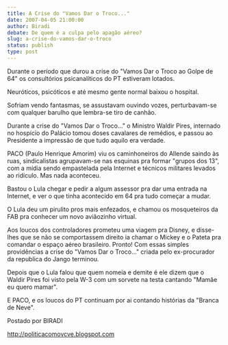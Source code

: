 ```yaml
---
title: A Crise do "Vamos Dar o Troco..."
date: 2007-04-05 21:00:00
author: Biradi
debate: De quem é a culpa pelo apagão aéreo?
slug: a-crise-do-vamos-dar-o-troco
status: publish 
type: post
---
```


Durante o período que durou a crise do "Vamos Dar o Troco ao Golpe de 64" os consultórios psicanalíticos do PT estiveram lotados.  

Neuróticos, psicóticos e até mesmo gente normal baixou o hospital.  

Sofriam vendo fantasmas, se assustavam ouvindo vozes, perturbavam-se com qualquer barulho que lembra-se tiro de canhão.  

Durante a crise do "Vamos Dar o Troco..." o Ministro Waldir Pires, internado no hospício do Palácio tomou doses cavalares de remédios, e passou ao Presidente a impressão de que tudo aquilo era verdade.  

PACO (Paulo Henrique Amorim) viu os caminhoneiros do Allende saindo às ruas, sindicalistas agrupavam-se nas esquinas pra formar "grupos dos 13", com a mídia sendo empastelada pela Internet e técnicos militares levados ao ridículo. Mas nada aconteceu.  

Bastou o Lula chegar e pedir a algum assessor pra dar uma entrada na Internet, e ver o que tinha acontecido em 64 pra tudo começar a mudar.  

O Lula deu um pirulito pros mais enfezados, e chamou os mosqueteiros da FAB pra conhecer um novo aviãozinho virtual.  

Aos loucos dos controladores prometeu uma viagem pra Disney, e disse-lhes que se não se comportassem direito ia chamar o Mickey e o Pateta pra comandar o espaço aéreo brasileiro. Pronto! Com essas simples providências a crise do "Vamos Dar o Troco..." criada pelo ex-procurador da republica do Jango terminou.  

Depois que o Lula falou que quem nomeia e demite é ele dizem que o Waldir Pires foi visto pela W-3 com um sorvete na testa cantando "Mamãe eu quero mamar".  

E PACO, e os loucos do PT continuam por ai contando histórias da "Branca de Neve".  

Postado por BIRADI  

http://politicacomovcve.blogspot.com
